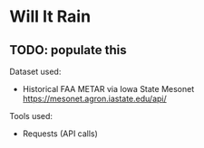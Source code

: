 # Will It Rain

## TODO: populate this



Dataset used:
- Historical FAA METAR via Iowa State Mesonet https://mesonet.agron.iastate.edu/api/

Tools used:
- Requests (API calls)